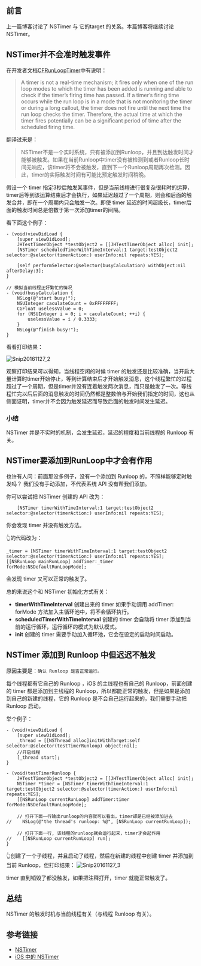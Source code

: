 
## 前言
上一篇博客讨论了 NSTimer 与 它的target 的关系。本篇博客将继续讨论 NSTimer。

## NSTimer并不会准时触发事件

在开发者文档[CFRunLoopTimer](https://developer.apple.com/reference/corefoundation/1666612-cfrunlooptimer)中有说明：
> A timer is not a real-time mechanism; it fires only when one of the run loop modes to which the timer has been added is running and able to check if the timer’s firing time has passed. If a timer’s firing time occurs while the run loop is in a mode that is not monitoring the timer or during a long callout, the timer does not fire until the next time the run loop checks the timer. Therefore, the actual time at which the timer fires potentially can be a significant period of time after the scheduled firing time.

翻译过来是：

> NSTimer不是一个实时系统，只有被添加到Runloop，并且到达触发时间才能够被触发。如果在当前Runloop中timer没有被检测到或者Runloop长时间无响应，该timer将不会被触发，直到下一个Runloop周期再次检测。因此，timer的实际触发时间有可能比预定触发时间稍晚。

假设一个 timer 指定3秒后触发某事件，但是当前线程进行很复杂很耗时的运算，timer后等到该运算结束后才会执行，如果延迟超过了一个周期，则会和后面的触发合并，即在一个周期内只会触发一次。即使 timer 延迟的时间超级长，timer后面的触发时间总是倍数于第一次添加timer的间隔。

看下面这个例子：


```objc
- (void)viewDidLoad {
    [super viewDidLoad];
    JHTestTimerObject *testObject2 = [[JHTestTimerObject alloc] init];
    [NSTimer scheduledTimerWithTimeInterval:1 target:testObject2 selector:@selector(timerAction:) userInfo:nil repeats:YES];
    
    [self performSelector:@selector(busyCalculation) withObject:nil afterDelay:3];
}

// 模拟当前线程正好繁忙的情况
- (void)busyCalculation {
    NSLog(@"start busy!");
    NSUInteger caculateCount = 0xFFFFFFFF;
    CGFloat uselessValue = 0;
    for (NSUInteger i = 0; i < caculateCount; ++i) {
        uselessValue = i / 0.3333;
    }
    NSLog(@"finish busy!");
}
```

看看打印结果：

![Snip20161127_2](http://p44bkxib3.bkt.clouddn.com/Snip20161127_2.png)

观察打印结果可以得知，当线程空闲的时候 timer 的触发还是比较准确，当开启大量计算时timer开始停止，等到计算结束后才开始触发消息，这个线程繁忙的过程超过了一个周期，但是timer并没有连着触发两次消息，而只是触发了一次。等线程忙完以后后面的消息触发的时间仍然都是整数倍与开始我们指定的时间，这也从侧面证明，timer并不会因为触发延迟而导致后面的触发时间发生延迟。

### 小结
NSTimer 并是不实时的机制，会发生延迟，延迟的程度和当前线程的 Runloop 有关。

## NSTimer要添加到RunLoop中才会有作用

也许有人问：前面那没多例子，没有一个添加到 Runloop 的，不照样能够定时触发吗？
我们没有手动添加，不代表系统 API 没有帮我们添加。

你可以尝试把 NSTimer 创建的 API 改为：

```objc
    [NSTimer timerWithTimeInterval:1 target:testObject2 selector:@selector(timerAction:) userInfo:nil repeats:YES];
```
你会发现 timer 并没有触发方法。

👆的代码改为：

```objc
_timer = [NSTimer timerWithTimeInterval:1 target:testObject2 selector:@selector(timerAction:) userInfo:nil repeats:YES];
[[NSRunLoop mainRunLoop] addTimer:_timer forMode:NSDefaultRunLoopMode];
```

会发现 timer 又可以正常的触发了。

总的来说这个和 NSTimer 初始化方式有关：

- **timerWithTimeInterval**  创建出来的 timer 如果手动调用 addTimer: forMode 方法加入主循环池中，将不会循环执行。
- **scheduledTimerWithTimeInterval**  创建的 timer 会自动将 timer 添加到当前的运行循环，运行循环的模式为默认模式。
- **init** 创建的 timer 需要手动加入循环池，它会在设定的启动时间启动。

## NSTimer 添加到 Runloop 中但迟迟不触发

原因主要是：`确认 Runloop 是否正常运行。`

每个线程都有它自己的 Runloop ，iOS 的主线程也有自己的 Runloop，前面创建的 timer 都是添加到主线程的 Runloop，所以都能正常的触发，但是如果是添加到自己的新建的线程，它的 Runloop 是不会自己运行起来的，我们需要手动把 Runloop 启动。

举个例子：

```objc
- (void)viewDidLoad {
    [super viewDidLoad];
    _thread = [[NSThread alloc]initWithTarget:self selector:@selector(testTimerRunloop) object:nil];
    //开启线程
    [_thread start];
}

- (void)testTimerRunloop {
    JHTestTimerObject *testObject2 = [[JHTestTimerObject alloc] init];
    NSTimer *timer = [NSTimer timerWithTimeInterval:1 target:testObject2 selector:@selector(timerAction:) userInfo:nil repeats:YES];
    [[NSRunLoop currentRunLoop] addTimer:timer forMode:NSDefaultRunLoopMode];
    
    // 打开下面一行输出runloop的内容就可以看出，timer却是已经被添加进去
//    NSLog(@"the thread's runloop: %@", [NSRunLoop currentRunLoop]);
    
    // 打开下面一行, 该线程的runloop就会运行起来，timer才会起作用
//    [[NSRunLoop currentRunLoop] run];
}
```

👆创建了一个子线程，并且启动了线程，然后在新建的线程中创建 timer 并添加到当前 Runloop，但打印结果：
![Snip20161127_3](http://p44bkxib3.bkt.clouddn.com/Snip20161127_3.png)

timer 直到销毁了都没触发，如果把注释打开，timer 就能正常触发了。

## 总结

NSTimer 的触发时机与当前线程有关（与线程 Runloop 有关）。


## 参考链接

* [NSTimer](http://justsee.iteye.com/blog/1774722)
* [iOS 中的 NSTimer](http://blog.callmewhy.com/2015/07/06/weak-timer-in-ios/)





